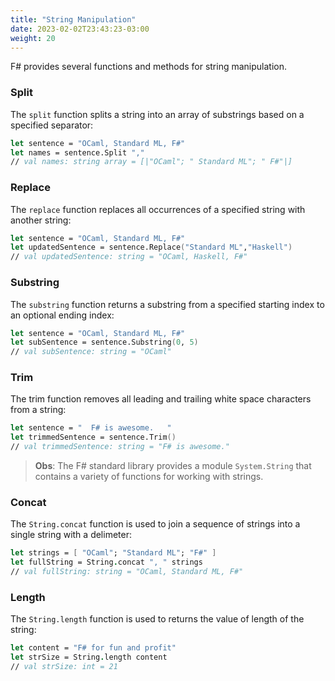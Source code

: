 ```yaml
---
title: "String Manipulation"
date: 2023-02-02T23:43:23-03:00
weight: 20
---
```


F# provides several functions and methods for string manipulation.

### Split

The `split` function splits a string into an array of substrings based on a specified separator:

```fsharp
let sentence = "OCaml, Standard ML, F#"
let names = sentence.Split ","
// val names: string array = [|"OCaml"; " Standard ML"; " F#"|]
```

### Replace

The `replace` function replaces all occurrences of a specified string with another string:

```fsharp
let sentence = "OCaml, Standard ML, F#"
let updatedSentence = sentence.Replace("Standard ML","Haskell")
// val updatedSentence: string = "OCaml, Haskell, F#"
```

### Substring

The `substring` function returns a substring from a specified starting index to an optional ending index:

```fsharp
let sentence = "OCaml, Standard ML, F#"
let subSentence = sentence.Substring(0, 5)
// val subSentence: string = "OCaml"
```

### Trim

The trim function removes all leading and trailing white space characters from a string:

```fsharp
let sentence = "  F# is awesome.   "
let trimmedSentence = sentence.Trim()
// val trimmedSentence: string = "F# is awesome."
```

> **Obs**: The F# standard library provides a module `System.String` that contains a variety of functions for working with strings. 

### Concat

The `String.concat` function is used to join a sequence of strings into a single string with a delimeter:

```fsharp
let strings = [ "OCaml"; "Standard ML"; "F#" ]
let fullString = String.concat ", " strings
// val fullString: string = "OCaml, Standard ML, F#"
```

### Length

The `String.length` function is used to returns the value of length of the string:

```fsharp
let content = "F# for fun and profit"
let strSize = String.length content
// val strSize: int = 21
```
